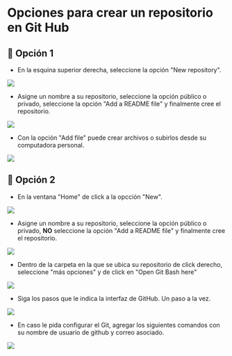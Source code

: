 # Opciones para crear un repositorio en Git Hub

## 📑 Opción 1
- En la esquina superior derecha, seleccione la opción "New repository".
<image src="/Laboratorios/Laboratorio 1 - Git y Github/Paco/Imagen1.png" >   
 
- Asigne un nombre a su repositorio, seleccione la opción público o privado, seleccione la opción "Add a README file" y finalmente cree el repositorio.
<image src="/Laboratorios/Laboratorio 1 - Git y Github/Paco/Imagen2.png" > 
  
- Con la opción "Add file" puede crear archivos o subirlos desde su computadora personal. 
<image src="/Laboratorios/Laboratorio 1 - Git y Github/Paco/Imagen3.png" >   

## 📑 Opción 2
- En la ventana "Home" de click a la opcción "New".
<image src="/Laboratorios/Laboratorio 1 - Git y Github/Paco/Imagen4.png" > 

- Asigne un nombre a su repositorio, seleccione la opción público o privado, **NO** seleccione la opción "Add a README file" y finalmente cree el repositorio.
<image src="/Laboratorios/Laboratorio 1 - Git y Github/Paco/Imagen5.png" > 

- Dentro de la carpeta en la que se ubica su repositorio de click derecho, seleccione "más opciones" y de click en "Open Git Bash here"
<image src="/Laboratorios/Laboratorio 1 - Git y Github/Paco/Imagen6.png" >

- Siga los pasos que le indica la interfaz de GitHub. Un paso a la vez.
<image src="/Laboratorios/Laboratorio 1 - Git y Github/Paco/Imagen7.png"  >

 - En caso le pida configurar el Git, agregar los siguientes comandos con su nombre de usuario de github y correo asociado.
<image src="/Laboratorios/Laboratorio 1 - Git y Github/Paco/Imagen8.png"  >
